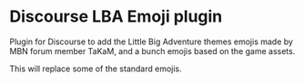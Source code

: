 # Discourse LBA Emoji plugin

Plugin for Discourse to add the Little Big Adventure themes emojis made by MBN forum member TaKaM, and a bunch emojis based on the game assets.

This will replace some of the standard emojis.
